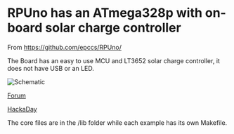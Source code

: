 # RPUno has an ATmega328p with on-board solar charge controller

From <https://github.com/epccs/RPUno/>

The Board has an easy to use MCU and LT3652 solar charge controller, it does not have USB or an LED.

![Schematic](https://raw.githubusercontent.com/epccs/RPUno/master/Hardware/profile/14140,Schematic.png "RPUno Schematic")

[Forum](http://rpubus.org/bb/viewforum.php?f=6)

[HackaDay](https://hackaday.io/project/12784-rpuno)

The core files are in the /lib folder while each example has its own Makefile.
